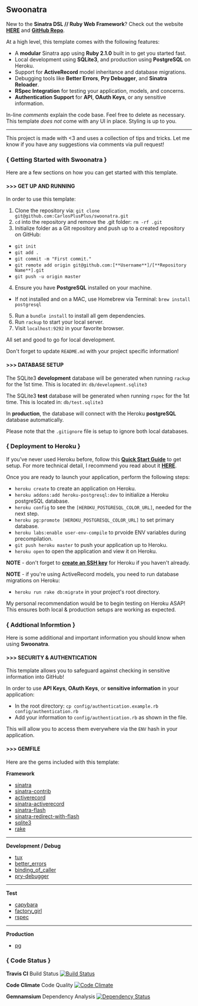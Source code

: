 ## Swoonatra

New to the **Sinatra DSL // Ruby Web Framework**?
Check out the website **[HERE](http://www.sinatrarb.com/)** and **[GitHub Repo](https://github.com/sinatra/sinatra)**.

At a high level, this template comes with the following features:

- A **modular** Sinatra app using **Ruby 2.1.0** built in to get you started fast.
- Local development using **SQLite3**, and production using **PostgreSQL** on Heroku.
- Support for **ActiveRecord** model inheritance and database migrations.
- Debugging tools like **Better Errors**, **Pry Debugger**, and **Sinatra Reloader**.
- **RSpec Integration** for testing your application, models, and concerns.
- **Authentication Support** for **API**, **OAuth Keys**, or any sensitive information.

In-line *comments* explain the code base. Feel free to delete as necessary.
This template *does not* come with any UI in place. Styling is up to you.

---

This project is made with <3 and uses a collection of tips and tricks.
Let me know if you have any suggestions via comments via pull request!

### { Getting Started with Swoonatra }

Here are a few sections on how you can get started with this template.

#### >>> GET UP AND RUNNING

In order to use this template:

1.  Clone the repository via: `git clone git@github.com:CarlosPlusPlus/swoonatra.git`
2.  `cd` into the repository and remove the .git folder: `rm -rf .git`
3.  Initialize folder as a Git repository and push up to a created repository on GitHub:
  - `git init`
  - `git add .`
  - `git commit -m "First commit."`
  - `git remote add origin git@github.com:[**Username**]/[**Repository Name**].git`
  - `git push -u origin master`
4.  Ensure you have **PostgreSQL** installed on your machine.
  - If not installed and on a MAC, use Homebrew via Terminal: `brew install postgresql`
5. Run a `bundle install` to install all gem dependencies.
6. Run `rackup` to start your local server.
7. Visit `localhost:9292` in your favorite browser.

All set and good to go for local development.

Don't forget to update `README.md` with your project specific information!

#### >>> DATABASE SETUP

The SQLite3 **development** database will be generated when running `rackup` for the 1st time.
This is located in: `db/development.sqlite3`

The SQLite3 **test** database will be generated when running `rspec` for the 1st time.
This is located in: `db/test.sqlite3`

In **production**, the database will connect with the Heroku **postgreSQL** database automatically.

Please note that the `.gitignore` file is setup to ignore both local databases.

### { Deployment to Heroku }

If you've never used Heroku before, follow this **[Quick Start Guide](https://devcenter.heroku.com/articles/quickstart)** to get setup.
For more technical detail, I recommend you read about it **[HERE](https://devcenter.heroku.com/articles/getting-started-with-ruby)**.

Once you are ready to launch your application, perform the following steps:

- `heroku create` to create an application on Heroku.
- `heroku addons:add heroku-postgresql:dev` to initialize a Heroku postgreSQL database.
- `heroku config` to see the `[HEROKU_POSTGRESQL_COLOR_URL]`, needed for the next step.
- `heroku pg:promote [HEROKU_POSTGRESQL_COLOR_URL]` to set primary database.
- `heroku labs:enable user-env-compile` to prvoide ENV variables during precompilation.
- `git push heroku master` to push your application up to Heroku.
- `heroku open` to open the application and view it on Heroku.

**NOTE** - don't forget to **[create an SSH key](https://devcenter.heroku.com/articles/keys)** for Heroku if you haven't already.

**NOTE** - if you're using ActiveRecord models, you need to run database migrations on Heroku:

- `heroku run rake db:migrate` in your project's root directory.

My personal recommendation would be to begin testing on Heroku ASAP!
This ensures both local & production setups are working as expected.


### { Addtional Informtion }

Here is some additional and important information you should know when using **Swoonatra**.

#### >>> SECURITY & AUTHENTICATION

This template allows you to safeguard against checking in sensitive information into GitHub!

In order to use **API Keys**, **OAuth Keys**, or **sensitive information** in your application:

- In the root directory: `cp config/authentication.example.rb config/authentication.rb`
- Add your information to `config/authentication.rb` as shown in the file.

This will allow you to access them everywhere via the `ENV` hash in your application.


#### >>> GEMFILE

Here are the gems included with this template:

**Framework**

- [sinatra](http://www.sinatrarb.com/)
- [sinatra-contrib](https://github.com/sinatra/sinatra-contrib)
- [activerecord](http://guides.rubyonrails.org/active_record_querying.html)
- [sinatra-activerecord](https://github.com/bmizerany/sinatra-activerecord)
- [sinatra-flash](https://github.com/SFEley/sinatra-flash)
- [sinatra-redirect-with-flash](https://github.com/vast/sinatra-redirect-with-flash)
- [sqlite3](https://github.com/luislavena/sqlite3-ruby)
- [rake](http://rake.rubyforge.org/)

---

**Development / Debug**

- [tux](https://github.com/cldwalker/tux)
- [better_errors](https://github.com/charliesome/better_errors)
- [binding_of_caller](https://github.com/banister/binding_of_caller)
- [pry-debugger](https://github.com/nixme/pry-debugger)

---

**Test**

- [capybara](www.test.com)
- [factory_girl](www.test.com)
- [rspec](www.test.com)

---

**Production**

- [pg](https://github.com/ged/ruby-pg)

### { Code Status }

**Travis CI** Build Status
[![Build Status](https://travis-ci.org/CarlosPlusPlus/swoonatra.png?branch=master)](https://travis-ci.org/CarlosPlusPlus/swoonatra)

**Code Climate** Code Quality
[![Code Climate](https://codeclimate.com/github/CarlosPlusPlus/swoonatra.png)](https://codeclimate.com/github/CarlosPlusPlus/swoonatra)

**Gemnamsium** Dependency Analysis
[![Dependency Status](https://gemnasium.com/CarlosPlusPlus/swoonatra.png)](https://gemnasium.com/CarlosPlusPlus/swoonatra)
